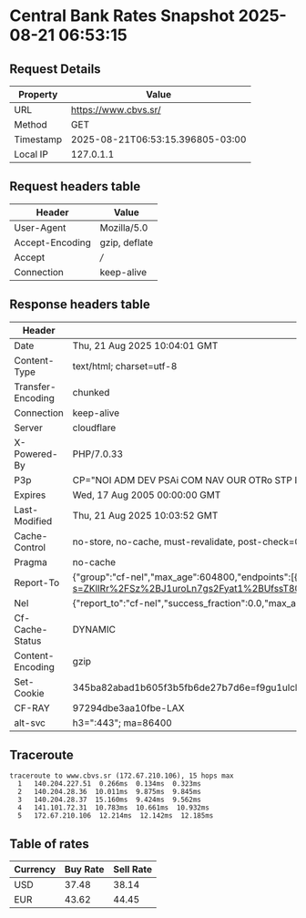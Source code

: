 # Central Bank Rates Snapshot 2025-08-21 06:53:15
## Request Details

| Property | Value |
|----------|-------|
| URL | https://www.cbvs.sr/ |
| Method | GET |
| Timestamp | 2025-08-21T06:53:15.396805-03:00 |
| Local IP | 127.0.1.1 |
    
## Request headers table

| Header | Value |
|--------|-------|
| User-Agent | Mozilla/5.0 |
| Accept-Encoding | gzip, deflate |
| Accept | */* |
| Connection | keep-alive |

    
## Response headers table
| Header | Value |
|--------|-------|
| Date | Thu, 21 Aug 2025 10:04:01 GMT |
| Content-Type | text/html; charset=utf-8 |
| Transfer-Encoding | chunked |
| Connection | keep-alive |
| Server | cloudflare |
| X-Powered-By | PHP/7.0.33 |
| P3p | CP="NOI ADM DEV PSAi COM NAV OUR OTRo STP IND DEM" |
| Expires | Wed, 17 Aug 2005 00:00:00 GMT |
| Last-Modified | Thu, 21 Aug 2025 10:03:52 GMT |
| Cache-Control | no-store, no-cache, must-revalidate, post-check=0, pre-check=0 |
| Pragma | no-cache |
| Report-To | {"group":"cf-nel","max_age":604800,"endpoints":[{"url":"https://a.nel.cloudflare.com/report/v4?s=ZKlIRr%2FSz%2BJ1uroLn7gs2Fyat1%2BUfssT80%2FZA7LjD60jPr64QFLmO7%2FDktoEuDNxC3DkqLgQNeEXzHVMxGZ9MHvT4giOhZRUgjFy"}]} |
| Nel | {"report_to":"cf-nel","success_fraction":0.0,"max_age":604800} |
| Cf-Cache-Status | DYNAMIC |
| Content-Encoding | gzip |
| Set-Cookie | 345ba82abad1b605f3b5fb6de27b7d6e=f9gu1ulcbf9qlnkrgf8mvmbb73; HttpOnly; Path=/ |
| CF-RAY | 97294dbe3aa10fbe-LAX |
| alt-svc | h3=":443"; ma=86400 |

## Traceroute 

```
traceroute to www.cbvs.sr (172.67.210.106), 15 hops max
  1   140.204.227.51  0.266ms  0.134ms  0.323ms 
  2   140.204.28.36  10.011ms  9.875ms  9.845ms 
  3   140.204.28.37  15.160ms  9.424ms  9.562ms 
  4   141.101.72.31  10.783ms  10.661ms  10.932ms 
  5   172.67.210.106  12.214ms  12.142ms  12.185ms 

```

## Table of rates

| Currency | Buy Rate | Sell Rate |
|----------|----------|-----------|
| USD | 37.48 | 38.14 |
| EUR | 43.62 | 44.45 |
